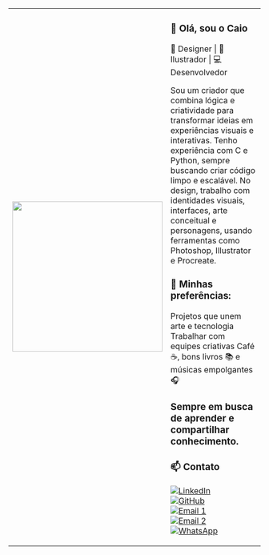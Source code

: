 <table>
  <tr>
    <td>
      <img src="https://media4.giphy.com/media/v1.Y2lkPTc5MGI3NjExZXg1dmx6YXNtdWk1NjkzODA4ZHRjZ2x2bTUzNW9haTY2M3FpZDIwZyZlcD12MV9pbnRlcm5hbF9naWZfYnlfaWQmY3Q9Zw/CIUUKp7vsPdy8/giphy.gif"](https://tenor.com/pt-BR/view/baiken-guilty-gear-gif-14892904019684263211) width="300" />
    </td>
    <td>

### 👋 Olá, sou o Caio
🎨 Designer | 🧠 Ilustrador | 💻 Desenvolvedor

Sou um criador que combina lógica e criatividade para transformar ideias em experiências visuais e interativas. Tenho experiência com C e Python, sempre buscando criar código limpo e escalável. No design, trabalho com identidades visuais, interfaces, arte conceitual e personagens, usando ferramentas como Photoshop, Illustrator e Procreate.

### 🌟 Minhas preferências:

Projetos que unem arte e tecnologia
Trabalhar com equipes criativas
Café ☕, bons livros 📚 e músicas empolgantes 🎧

### Sempre em busca de aprender e compartilhar conhecimento.

### 📫 Contato

[![LinkedIn](https://img.shields.io/badge/LinkedIn-blue?style=for-the-badge&logo=linkedin)](https://www.linkedin.com/in/caio-siqueira-amaral-78538b364/)  
[![GitHub](https://img.shields.io/badge/GitHub-000?style=for-the-badge&logo=github)](https://github.com/HcL-Caio)  
[![Email 1](https://img.shields.io/badge/Email%201-caiosiqueiraamaral@gmail.com-red?style=for-the-badge&logo=gmail&logoColor=white)](mailto:caiosiqueiraamaral@gmail.com)  
[![Email 2](https://img.shields.io/badge/Email%202-caiopcmx@gmail.com-red?style=for-the-badge&logo=gmail&logoColor=white)](mailto:caiopcmx@gmail.com)  
[![WhatsApp](https://img.shields.io/badge/WhatsApp-61983594678-25D366?style=for-the-badge&logo=whatsapp&logoColor=white)](https://wa.me/5561983594678)

  </td>
  </tr>
</table>

###
